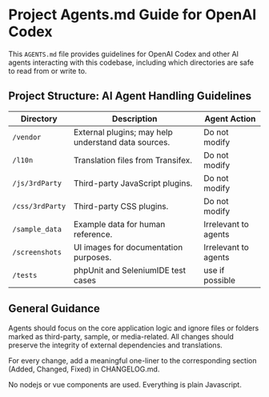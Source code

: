 
# Project Agents.md Guide for OpenAI Codex

This `AGENTS.md` file provides guidelines for OpenAI Codex and other AI agents interacting with this codebase, including which directories are safe to read from or write to.

## Project Structure: AI Agent Handling Guidelines

| Directory       | Description                                         | Agent Action         |
|-----------------|-----------------------------------------------------|----------------------|
| `/vendor`       | External plugins; may help understand data sources. | Do not modify        |
| `/l10n`         | Translation files from Transifex.                   | Do not modify        |
| `/js/3rdParty`  | Third-party JavaScript plugins.                     | Do not modify        |
| `/css/3rdParty` | Third-party CSS plugins.                            | Do not modify        |
| `/sample_data`  | Example data for human reference.                   | Irrelevant to agents |
| `/screenshots`  | UI images for documentation purposes.               | Irrelevant to agents |
| `/tests`        | phpUnit and SeleniumIDE test cases                  | use if possible      |

## General Guidance

Agents should focus on the core application logic and ignore files or folders marked as third-party, sample, or media-related. All changes should preserve the integrity of external dependencies and translations.

For every change, add a meaningful one-liner to the corresponding section (Added, Changed, Fixed) in CHANGELOG.md.

No nodejs or vue components are used. Everything is plain Javascript.
